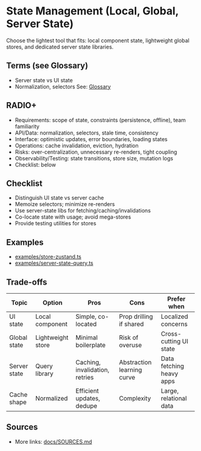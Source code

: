 # State Management (Local, Global, Server State)

Choose the lightest tool that fits: local component state, lightweight global stores, and dedicated server state libraries.

## Terms (see Glossary)
- Server state vs UI state
- Normalization, selectors
See: [Glossary](../../docs/GLOSSARY.md)

## RADIO+
- Requirements: scope of state, constraints (persistence, offline), team familiarity
- API/Data: normalization, selectors, stale time, consistency
- Interface: optimistic updates, error boundaries, loading states
- Operations: cache invalidation, eviction, hydration
- Risks: over-centralization, unnecessary re-renders, tight coupling
- Observability/Testing: state transitions, store size, mutation logs
- Checklist: below

## Checklist
- Distinguish UI state vs server cache
- Memoize selectors; minimize re-renders
- Use server-state libs for fetching/caching/invalidations
- Co-locate state with usage; avoid mega-stores
- Provide testing utilities for stores

## Examples
- [examples/store-zustand.ts](./examples/store-zustand.ts)
- [examples/server-state-query.ts](./examples/server-state-query.ts)

## Trade-offs

| Topic        | Option               | Pros                               | Cons                              | Prefer when |
|--------------|----------------------|------------------------------------|-----------------------------------|-------------|
| UI state     | Local component      | Simple, co-located                 | Prop drilling if shared           | Localized concerns |
| Global state | Lightweight store    | Minimal boilerplate                | Risk of overuse                   | Cross-cutting UI state |
| Server state | Query library        | Caching, invalidation, retries     | Abstraction learning curve        | Data fetching heavy apps |
| Cache shape  | Normalized           | Efficient updates, dedupe          | Complexity                        | Large, relational data |

## Sources
- More links: [docs/SOURCES.md](../../docs/SOURCES.md)
